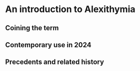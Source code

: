 # An introduction to Alexithymia

## Coining the term

## Contemporary use in 2024

## Precedents and related history